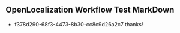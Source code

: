 ## OpenLocalization Workflow Test MarkDown
* f378d290-68f3-4473-8b30-cc8c9d26a2c7 thanks!

<!--HONumber=Jul16_HO3-->


